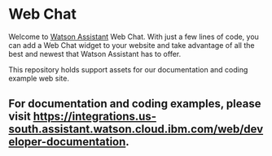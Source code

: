 # Web Chat

Welcome to [Watson Assistant](https://www.ibm.com/cloud/watson-assistant/) Web Chat. With just a few lines of code, you can add a Web Chat widget to your website and take advantage of all the best and newest that Watson Assistant has to offer.

This repository holds support assets for our documentation and coding example web site.

## For documentation and coding examples, please visit https://integrations.us-south.assistant.watson.cloud.ibm.com/web/developer-documentation.